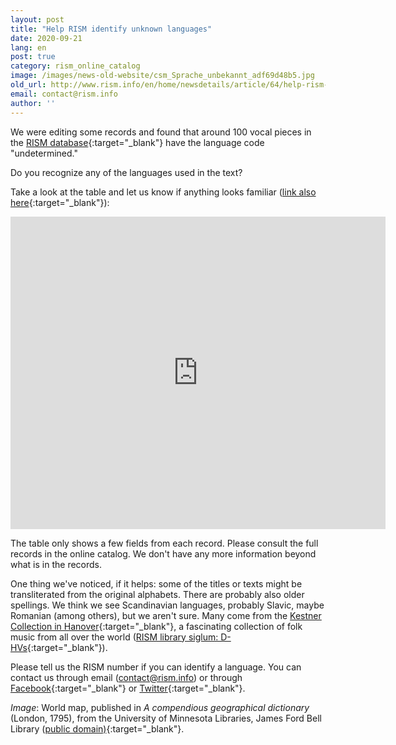 ```yaml
---
layout: post
title: "Help RISM identify unknown languages"
date: 2020-09-21
lang: en
post: true
category: rism_online_catalog
image: /images/news-old-website/csm_Sprache_unbekannt_adf69d48b5.jpg
old_url: http://www.rism.info/en/home/newsdetails/article/64/help-rism-identify-unknown-languages.html?tx_ttnews[year]=2020&tx_ttnews[month]=07&cHash=38227b72bf2398fbf0d6f4771957583c
email: contact@rism.info
author: ''
---
```



We were editing some records and found that around 100 vocal pieces in the [RISM database](https://opac.rism.info/index.php?id=4){:target="_blank"} have the language code "undetermined."

Do you recognize any of the languages used in the text?

Take a look at the table and let us know if anything looks familiar ([link also here](https://docs.google.com/spreadsheets/d/1FXw_e64_buNEFkNvWOtpdeK4XL9b5_vHh1jH4okA2yk/edit?usp=sharing){:target="_blank"}):



<iframe width="600" height="500" scrolling="yes" frameborder="no" src="https://docs.google.com/spreadsheets/d/e/2PACX-1vRcdXDZ3HQy08rP1hBTd4theJh3Zms3xwWRkWcifflckUaFuD0z0WfOZdRquSGKSlQ_tjYE4hOeCux5/pubhtml?widget=true&amp;headers=false"></iframe>



The table only shows a few fields from each record. Please consult the full records in the online catalog. We don't have any more information beyond what is in the records.

One thing we've noticed, if it helps: some of the titles or texts might be transliterated from the original alphabets. There are probably also older spellings. We think we see Scandinavian languages, probably Slavic, maybe Romanian (among others), but we aren't sure. Many come from the [Kestner Collection in Hanover](https://www.hannover.de/Leben-in-der-Region-Hannover/Bildung/Bibliotheken-Archive/Stadtbibliothek-Hannover/Bibliotheken-%C3%96ffnungszeiten/Zentralbibliothek/Musikhandschriften-der-Sammlung-Kestner){:target="_blank"}, a fascinating collection of folk music from all over the world ([RISM library siglum: D-HVs](https://opac.rism.info/search?View=rism&siglum=D-HVs&q=Kestner){:target="_blank"}).

Please tell us the RISM number if you can identify a language. You can contact us through email ([contact@rism.info](mailto:contact@rism.info "Opens window for sending email")) or through [Facebook](https://www.facebook.com/pages/RISM-R%C3%A9pertoire-International-des-Sources-Musicales/103775449663308){:target="_blank"} or [Twitter](https://twitter.com/RISM_music){:target="_blank"}.


_Image_: World map, published in _A compendious geographical dictionary_ (London, 1795), from the University of Minnesota Libraries, James Ford Bell Library ([public domain)](https://umedia.lib.umn.edu/item/p16022coll251:818){:target="_blank"}.

